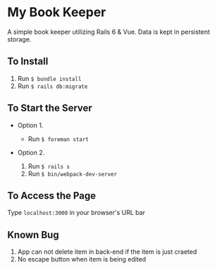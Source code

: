# My Book Keeper
A simple book keeper utilizing Rails 6 & Vue. Data is kept in persistent storage.

## To Install
1. Run `$ bundle install`
2. Run `$ rails db:migrate`

## To Start the Server
- Option 1.
  - Run `$ foreman start`

- Option 2.
  1. Run `$ rails s`
  2. Run `$ bin/webpack-dev-server`

## To Access the Page
Type `localhost:3000` in your browser's URL bar


## Known Bug
1. App can not delete item in back-end if the item is just craeted
2. No escape button when item is being edited
